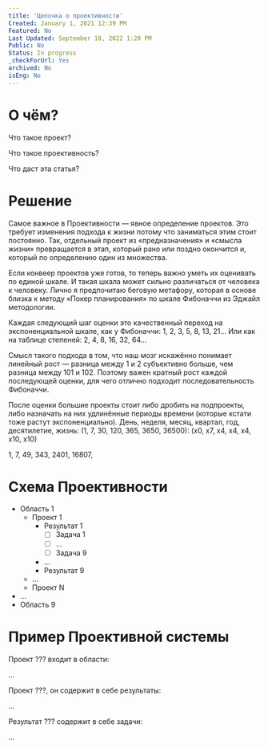 ```yaml
---
title: 'Цепочка о проективности'
Created: January 1, 2021 12:39 PM
Featured: No
Last Updated: September 18, 2022 1:28 PM
Public: No
Status: In progress
_checkForUrl: Yes
archived: No
isEng: No
---
```


# О чём?

Что такое проект?

Что такое проективность?

Что даст эта статья?

# Решение

Самое важное в Проективности — явное определение проектов. Это требует изменения подхода к жизни потому что заниматься этим стоит постоянно. Так, отдельный проект из «предназначения» и «смысла жизни» превращается в этап, который рано или поздно окончится и, который по определению один из множества.

Если конвеер проектов уже готов, то теперь важно уметь их оценивать по единой шкале. И такая шкала может сильно различаться от человека к человеку. Лично я предпочитаю беговую метафору, которая в основе близка к методу «Покер планирования» по шкале Фибоначчи из Эджайл методологии.

Каждая следующий шаг оценки это качественный переход на экспоненциальной шкале, как у Фибоначчи: 1, 2, 3, 5, 8, 13, 21... Или как на таблице степеней: 2, 4, 8, 16, 32, 64...

Смысл такого подхода в том, что наш мозг искажённо понимает линейный рост — разница между 1 и 2 субъективно больше, чем разница между 101 и 102. Поэтому важен кратный рост каждой последующей оценки, для чего отлично подходит последовательность Фибоначчи.

После оценки большие проекты стоит либо дробить на подпроекты, либо назначать на них удлинённые периоды времени (которые кстати тоже растут экспоненциально). День, неделя, месяц, квартал, год, десятилетие, жизнь: (1, 7, 30, 120, 365, 3650, 36500): (х0, х7, х4, х4, х4, х10, х10)

1, 7, 49, 343, 2401, 16807, 

# Схема Проективности

- Область 1
    - Проект 1
        - Результат 1
            - [ ]  Задача 1
            - [ ]  ...
            - [ ]  Задача 9
        - ...
        - Результат 9
    - ...
    - Проект N
- ...
- Область 9

# Пример Проективной системы

Проект ??? входит в области:

...

Проект ???, он содержит в себе результаты:

...

Результат ??? содержит в себе задачи:

...